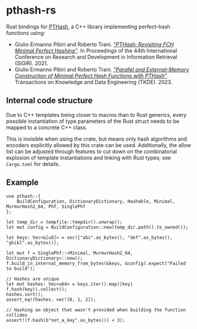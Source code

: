 # pthash-rs

Rust bindings for [PTHash](https://github.com/jermp/pthash), a C++ library implementing
perfect-hash functions using:

* Giulio Ermanno Pibiri and Roberto Trani. [*"PTHash: Revisiting FCH Minimal Perfect Hashing"*](https://dl.acm.org/doi/10.1145/3404835.3462849). In Proceedings of the 44th International
Conference on Research and Development in Information Retrieval (SIGIR). 2021.
* Giulio Ermanno Pibiri and Roberto Trani. [*"Parallel and External-Memory Construction of Minimal Perfect Hash Functions with PTHash"*](https://ieeexplore.ieee.org/document/10210677). Transactions on Knowledge and Data Engineering (TKDE). 2023.

## Internal code structure

Due to C++ templates being closer to macros than to Rust generics, every possible instantiation
of type parameters of the Rust struct needs to be mapped to a concrete C++ class.

This is invisible when using the crate, but means only hash algorithms and encoders
explicitly allowed by this crate can be used.
Additionally, the allow list can be adjusted through features to cut down on
the combinatorial explosion of template instantiations and linking with Rust types;
see `Cargo.toml` for details.

## Example

```
use pthash::{
    BuildConfiguration, DictionaryDictionary, Hashable, Minimal, MurmurHash2_64, Phf, SinglePhf
};

let temp_dir = tempfile::tempdir().unwrap();
let mut config = BuildConfiguration::new(temp_dir.path().to_owned());

let keys: Vec<&[u8]> = vec!["abc".as_bytes(), "def".as_bytes(), "ghikl".as_bytes()];

let mut f = SinglePhf::<Minimal, MurmurHash2_64, DictionaryDictionary>::new();
f.build_in_internal_memory_from_bytes(&keys, &config).expect("Failed to build");

// Hashes are unique
let mut hashes: Vec<u64> = keys.iter().map(|key| f.hash(key)).collect();
hashes.sort();
assert_eq!(hashes, vec![0, 1, 2]);

// Hashing an object that wasn't provided when building the function collides
assert!(f.hash(b"not_a_key".as_bytes()) < 3);
```

